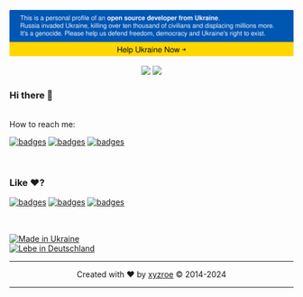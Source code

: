 
[![Stand With Ukraine](https://raw.githubusercontent.com/vshymanskyy/StandWithUkraine/main/banner-personal-page.svg)](https://stand-with-ukraine.pp.ua)

<div align="center">
<img src="https://github-readme-stats.vercel.app/api?username=xyzroe&show_icons=true&theme=merko" height="160px" />
<img src="https://github-readme-stats.vercel.app/api/top-langs/?username=xyzroe&layout=compact&theme=merko" height="160px" />
</div>

### Hi there 👋
  
  
<br>
How to reach me:

[![badges](https://badges.aleen42.com/src/wechat.svg)](https://github.com/xyzroe/xyzroe/blob/main/wechat.png)
[![badges](https://badges.aleen42.com/src/telegram.svg)](https://t.me/xyzroe) 
[![badges](https://badges.aleen42.com/src/whatsapp.svg)](https://github.com/xyzroe/xyzroe/blob/main/whatsapp.png)

<br>  
  
### Like ♥️?  
[![badges](https://badges.aleen42.com/src/buymeacoffee.svg)](https://www.buymeacoffee.com/xyzroe) 
[![badges](https://badges.aleen42.com/src/github.svg)](https://github.com/sponsors/xyzroe)
[![badges](https://badges.aleen42.com/src/paypal.svg)](http://paypal.me/xyzroe) 

<br><br>
[![Made in Ukraine](https://img.shields.io/badge/made_in-ukraine-ffd700.svg?labelColor=0057b7)](#)
<br>
[![Lebe in Deutschland](https://img.shields.io/static/v1.svg?label=Lebe%20in%20Deutschland&labelColor=FF0000&message=🇩🇪&color=2D2D2D)](#)

---

<div align="center"> Created with &#x2764;&#xFE0F; by <a href="https://xyzroe.cc/">xyzroe</a> © 2014-2024</div>

---
